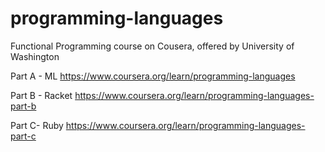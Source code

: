 # programming-languages
Functional Programming course on Cousera, offered by University of Washington 

Part A - ML https://www.coursera.org/learn/programming-languages

Part B - Racket https://www.coursera.org/learn/programming-languages-part-b

Part C- Ruby https://www.coursera.org/learn/programming-languages-part-c
